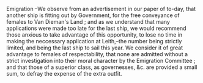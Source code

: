 Emigration –We observe from an advertisement in our paper of to-day, that another ship is fitting out by Government, for the free conveyance of females to Van Dieman's Land ; and as we understand that many applications were made too late for the last ship, we would recommend those anxious to take advantage of this opportunity, to lose no time in making the neccessary application at Leith,–the number being strictly limited, and being the last ship to sail this year. We consider it of great advantage to females of respectability, that none are admitted without a strict investigation into their moral character by the Emigration Committee ; and that those of a superior class, as governesses, &c. are provided a small sum, to defray the expense of the extra outfit.